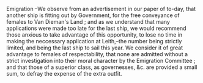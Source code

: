 Emigration –We observe from an advertisement in our paper of to-day, that another ship is fitting out by Government, for the free conveyance of females to Van Dieman's Land ; and as we understand that many applications were made too late for the last ship, we would recommend those anxious to take advantage of this opportunity, to lose no time in making the neccessary application at Leith,–the number being strictly limited, and being the last ship to sail this year. We consider it of great advantage to females of respectability, that none are admitted without a strict investigation into their moral character by the Emigration Committee ; and that those of a superior class, as governesses, &c. are provided a small sum, to defray the expense of the extra outfit.